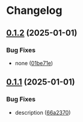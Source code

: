 # Changelog

## [0.1.2](https://github.com/Mooling0602/MSyncSubpacks/compare/msync_cmd_msg-v0.1.1...msync_cmd_msg-v0.1.2) (2025-01-01)


### Bug Fixes

* none ([01be71e](https://github.com/Mooling0602/MSyncSubpacks/commit/01be71e8790090799d3f88dc3a5be68fc72f30f1))

## [0.1.1](https://github.com/Mooling0602/MSyncSubpacks/compare/msync_cmd_msg-v0.1.0...msync_cmd_msg-v0.1.1) (2025-01-01)


### Bug Fixes

* description ([66a2370](https://github.com/Mooling0602/MSyncSubpacks/commit/66a2370d7b8eb1b60c25709cd487e2137e8f2088))
